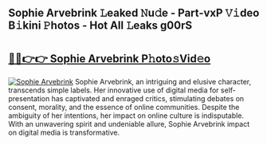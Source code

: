 ## Sophie Arvebrink 𝙻eaked 𝙽u𝚍e - Part-vxP 𝚅𝚒deo B𝚒kini 𝙿hotos - Hot All 𝙻eaks g00rS

# <h2><a href="http://ld3304.urlbe.top/?page=Sophie+Arvebrink">🔗🔗👉👉 Sophie Arvebrink P𝚑oto𝚜Vid𝚎o</a></h2>

[![Sophie Arvebrink](https://i.imgur.com/eBuTRDB.gif)](http://ld3304.urlbe.top/?page=Sophie+Arvebrink)
Sophie Arvebrink, an intriguing and elusive character, transcends simple labels. Her innovative use of digital media for self-presentation has captivated and enraged critics, stimulating debates on consent, morality, and the essence of online communities. Despite the ambiguity of her intentions, her impact on online culture is indisputable. With an unwavering spirit and undeniable allure, Sophie Arvebrink impact on digital media is transformative.
